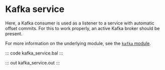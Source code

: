 # Kafka service

Here, a Kafka consumer is used as a listener to a service with automatic offset commits. For this to work properly, an active Kafka broker should be present.

For more information on the underlying module,  see the [`kafka` module](https://lib.ballerina.io/ballerinax/kafka/latest).

::: code kafka_service.bal :::

::: out kafka_service.out :::
